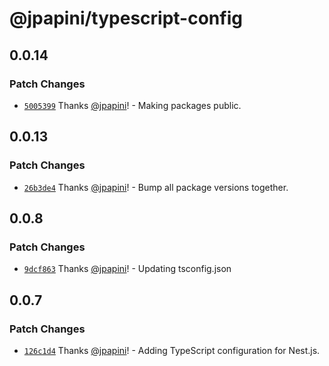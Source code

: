 # @jpapini/typescript-config

## 0.0.14

### Patch Changes

-   [`5005399`](https://github.com/jpapini/tools-javascript/commit/5005399a883932bc9f2f0e3b90c7a2af513c89ae) Thanks [@jpapini](https://github.com/jpapini)! - Making packages public.

## 0.0.13

### Patch Changes

-   [`26b3de4`](https://github.com/jpapini/tools-javascript/commit/26b3de4c9930566b5fbcd00d0a6de22374724242) Thanks [@jpapini](https://github.com/jpapini)! - Bump all package versions together.

## 0.0.8

### Patch Changes

-   [`9dcf863`](https://github.com/jpapini/tools-javascript/commit/9dcf863b4f3eac95a57cdcf8f84b9ff42323ef76) Thanks [@jpapini](https://github.com/jpapini)! - Updating tsconfig.json

## 0.0.7

### Patch Changes

-   [`126c1d4`](https://github.com/jpapini/tools-javascript/commit/126c1d443ffc360f542c865293927b977d2e7c69) Thanks [@jpapini](https://github.com/jpapini)! - Adding TypeScript configuration for Nest.js.
